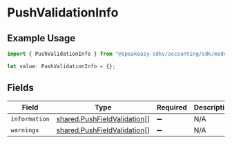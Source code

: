 # PushValidationInfo

## Example Usage

```typescript
import { PushValidationInfo } from "@speakeasy-sdks/accounting/sdk/models/shared";

let value: PushValidationInfo = {};
```

## Fields

| Field                                                                             | Type                                                                              | Required                                                                          | Description                                                                       |
| --------------------------------------------------------------------------------- | --------------------------------------------------------------------------------- | --------------------------------------------------------------------------------- | --------------------------------------------------------------------------------- |
| `information`                                                                     | [shared.PushFieldValidation](../../../sdk/models/shared/pushfieldvalidation.md)[] | :heavy_minus_sign:                                                                | N/A                                                                               |
| `warnings`                                                                        | [shared.PushFieldValidation](../../../sdk/models/shared/pushfieldvalidation.md)[] | :heavy_minus_sign:                                                                | N/A                                                                               |